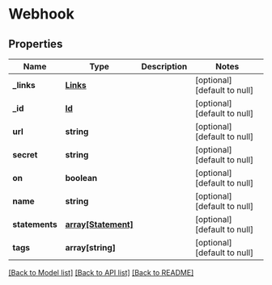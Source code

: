 # Webhook

## Properties
Name | Type | Description | Notes
------------ | ------------- | ------------- | -------------
**_links** | [**Links**](Links.md) |  | [optional] [default to null]
**_id** | [**Id**](Id.md) |  | [optional] [default to null]
**url** | **string** |  | [optional] [default to null]
**secret** | **string** |  | [optional] [default to null]
**on** | **boolean** |  | [optional] [default to null]
**name** | **string** |  | [optional] [default to null]
**statements** | [**array[Statement]**](Statement.md) |  | [optional] [default to null]
**tags** | **array[string]** |  | [optional] [default to null]

[[Back to Model list]](../README.md#documentation-for-models) [[Back to API list]](../README.md#documentation-for-api-endpoints) [[Back to README]](../README.md)


